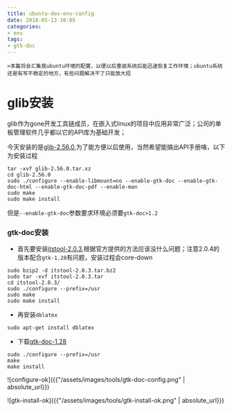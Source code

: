 ```yaml
---
title: ubuntu-dev-env-config 
date: 2018-05-13 16:05
categories:
- env
tags:
- gtk-doc
---
```


    >本篇将会汇集我ubuntu环境的配置，以便以后重装系统后能迅速恢复工作环境；ubuntu系统还是有写不稳定的地方，有些问题解决不了只能放大招
    
    
# glib安装 #

glib作为gone开发工具链成员，在嵌入式linux的项目中应用非常广泛；公司的单板管理软件几乎都以它的API库为基础开发；

今天安装的是[glib-2.56.0](http://ftp.gnome.org/pub/gnome/sources/glib/2.56/),为了能方便以后使用，当然希望能搞出API手册咯，以下为安装过程

``` shell
tar -xvf glib-2.56.0.tar.xz
cd glib-2.56.0
sudo ./configure --enable-libmount=no --enable-gtk-doc --enable-gtk-doc-html --enable-gtk-doc-pdf --enable-man
sudo make
sudo make install
```

但是`--enable-gtk-doc`参数要求环境必须要`gtk-doc>1.2`

### gtk-doc安装 ###

  * 首先要安装[itstool-2.0.3](http://itstool.org/download),根据官方提供的方法应该没什么问题；注意2.0.4的版本配合`gtk-1.28`有问题，安装过程会core-down
  
  ``` shell
sudo bzip2 -d itstool-2.0.3.tar.bz2
sudo tar -xvf itstool-2.0.3.tar
cd itstool-2.0.3/
sudo ./configure --prefix=/usr
sudo make
sudo make install
  ```

  * 再安装`dblatex`

``` shell
sudo apt-get install dblatex
```

  * 下载[gtk-doc-1.28](http://www.linuxfromscratch.org/blfs/view/svn/general/gtk-doc.html)

``` shell
sudo ./configure --prefix=/usr
make
make install
```

![configure-ok]({{"/assets/images/tools/gtk-doc-config.png" | absolute_url}})

![gtk-install-ok]({{"/assets/images/tools/gtk-install-ok.png" | absolute_url}})

